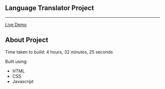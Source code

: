 ## Language Translator Project

---

[Live Demo](https://.netlify.app)

## About Project

Time taken to build: 4 hours, 32 minutes, 25 seconds

Built using:

- HTML
- CSS
- Javascript
